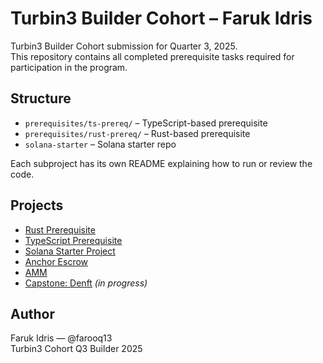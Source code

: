 # Turbin3 Builder Cohort – Faruk Idris

Turbin3 Builder Cohort submission for Quarter 3, 2025.  
This repository contains all completed prerequisite tasks required for participation in the program.

## Structure

- `prerequisites/ts-prereq/` – TypeScript-based prerequisite
- `prerequisites/rust-prereq/` – Rust-based prerequisite
- `solana-starter` – Solana starter repo

Each subproject has its own README explaining how to run or review the code.


## Projects

- [Rust Prerequisite](./turbin3-prerequisites/rust-prereq)
- [TypeScript Prerequisite](./turbin3-prerequisites/ts-prereq)
- [Solana Starter Project](./solana-starter)
- [Anchor Escrow](https://github.com/farooq13/anchor-escrow.git)
- [AMM](https://github.com/farooq13/anchor-amm.git)
- [Capstone: Denft](./capstone) *(in progress)*


## Author
Faruk Idris — @farooq13  
Turbin3 Cohort Q3 Builder 2025